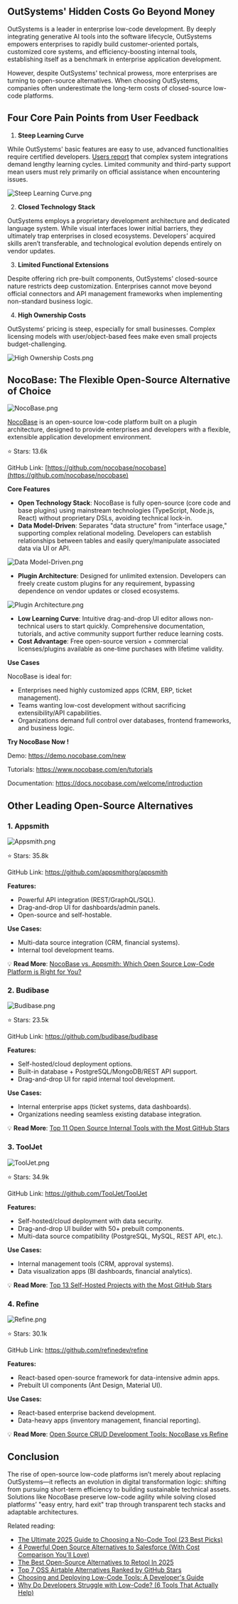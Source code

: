 ## OutSystems' Hidden Costs Go Beyond Money

OutSystems is a leader in enterprise low-code development. By deeply integrating generative AI tools into the software lifecycle, OutSystems empowers enterprises to rapidly build customer-oriented portals, customized core systems, and efficiency-boosting internal tools, establishing itself as a benchmark in enterprise application development.

However, despite OutSystems' technical prowess, more enterprises are turning to open-source alternatives. When choosing OutSystems, companies often underestimate the long-term costs of closed-source low-code platforms.

## **Four Core Pain Points from User Feedback**

1. **Steep Learning Curve**

While OutSystems' basic features are easy to use, advanced functionalities require certified developers. [Users report](https://www.gartner.com/reviews/market/multiexperience-development-platforms/vendor/outsystems/product/outsystems-platform) that complex system integrations demand lengthy learning cycles. Limited community and third-party support mean users must rely primarily on official assistance when encountering issues.

![Steep Learning Curve.png](https://static-docs.nocobase.com/39978b134819907f725e21ae335f5f61.png)

2. **Closed Technology Stack**

OutSystems employs a proprietary development architecture and dedicated language system. While visual interfaces lower initial barriers, they ultimately trap enterprises in closed ecosystems. Developers’ acquired skills aren’t transferable, and technological evolution depends entirely on vendor updates.

3. **Limited Functional Extensions**

Despite offering rich pre-built components, OutSystems' closed-source nature restricts deep customization. Enterprises cannot move beyond official connectors and API management frameworks when implementing non-standard business logic.

4. **High Ownership Costs**

OutSystems’ pricing is steep, especially for small businesses. Complex licensing models with user/object-based fees make even small projects budget-challenging.

![High Ownership Costs.png](https://static-docs.nocobase.com/5a04cd3c5bf0659729dc06458353a783.png)

## NocoBase: The Flexible Open-Source Alternative of Choice

![NocoBase.png](https://static-docs.nocobase.com/28a98c76dc908ccd49baded5cd0189bf.png)

[NocoBase](https://www.nocobase.com/) is an open-source low-code platform built on a plugin architecture, designed to provide enterprises and developers with a flexible, extensible application development environment.

⭐️ Stars: 13.6k

GitHub Link: [https://github.com/nocobase/nocobase](https://github.com/nocobase/nocobase)

**Core Features**

* **Open Technology Stack**: NocoBase is fully open-source (core code and base plugins) using mainstream technologies (TypeScript, Node.js, React) without proprietary DSLs, avoiding technical lock-in.
* **Data Model-Driven**: Separates "data structure" from "interface usage," supporting complex relational modeling. Developers can establish relationships between tables and easily query/manipulate associated data via UI or API.

![Data Model-Driven.png](https://static-docs.nocobase.com/02de350847ce90e4bbf27d1f46b4ff23.png)

* **Plugin Architecture**: Designed for unlimited extension. Developers can freely create custom plugins for any requirement, bypassing dependence on vendor updates or closed ecosystems.

![Plugin Architecture.png](https://static-docs.nocobase.com/3001fe0709846f71b63469fbc4c7a51c.png)

* **Low Learning Curve**: Intuitive drag-and-drop UI editor allows non-technical users to start quickly. Comprehensive documentation, tutorials, and active community support further reduce learning costs.
* **Cost Advantage**: Free open-source version + commercial licenses/plugins available as one-time purchases with lifetime validity.

**Use Cases**

NocoBase is ideal for:

* Enterprises need highly customized apps (CRM, ERP, ticket management).
* Teams wanting low-cost development without sacrificing extensibility/API capabilities.
* Organizations demand full control over databases, frontend frameworks, and business logic.

**Try NocoBase Now !**

Demo: https://demo.nocobase.com/new

Tutorials: https://www.nocobase.com/en/tutorials

Documentation: https://docs.nocobase.com/welcome/introduction

## **Other Leading Open-Source Alternatives**

### **1. Appsmith**

![Appsmith.png](https://static-docs.nocobase.com/60e751d070d0807b35665bfb80a3eff3.png)

⭐️ Stars: 35.8k

GitHub Link: https://github.com/appsmithorg/appsmith

**Features:**

* Powerful API integration (REST/GraphQL/SQL).
* Drag-and-drop UI for dashboards/admin panels.
* Open-source and self-hostable.

**Use Cases:**

* Multi-data source integration (CRM, financial systems).
* Internal tool development teams.

💡 **Read More**: [NocoBase vs. Appsmith: Which Open Source Low-Code Platform is Right for You?](https://www.nocobase.com/en/blog/nocobase-vs-appsmith)

### **2. Budibase**

![Budibase.png](https://static-docs.nocobase.com/c0e535dbfbfbe75b655e753dad876eae.png)

⭐️ Stars: 23.5k

GitHub Link: https://github.com/budibase/budibase

**Features:**

* Self-hosted/cloud deployment options.
* Built-in database + PostgreSQL/MongoDB/REST API support.
* Drag-and-drop UI for rapid internal tool development.

**Use Cases:**

* Internal enterprise apps (ticket systems, data dashboards).
* Organizations needing seamless existing database integration.

💡 **Read More**: [Top 11 Open Source Internal Tools with the Most GitHub Stars](https://www.nocobase.com/en/blog/open-source-internal-tools)

### **3. ToolJet**

![ToolJet.png](https://static-docs.nocobase.com/211df7a189124b0741f6faa6f057567e.png)

⭐️ Stars: 34.9k

GitHub Link: https://github.com/ToolJet/ToolJet

**Features:**

* Self-hosted/cloud deployment with data security.
* Drag-and-drop UI builder with 50+ prebuilt components.
* Multi-data source compatibility (PostgreSQL, MySQL, REST API, etc.).

**Use Cases:**

* Internal management tools (CRM, approval systems).
* Data visualization apps (BI dashboards, financial analytics).

💡 **Read More**: [Top 13 Self-Hosted Projects with the Most GitHub Stars](https://www.nocobase.com/en/blog/self-hsosted-projects-list)

### **4. Refine**

![Refine.png](https://static-docs.nocobase.com/4fcbb6a895c6eef34b1a7150944a1f99.png)

⭐️ Stars: 30.1k

GitHub Link: https://github.com/refinedev/refine

**Features:**

* React-based open-source framework for data-intensive admin apps.
* Prebuilt UI components (Ant Design, Material UI).

**Use Cases:**

* React-based enterprise backend development.
* Data-heavy apps (inventory management, financial reporting).

💡 **Read More**: [Open Source CRUD Development Tools: NocoBase vs Refine](https://www.nocobase.com/en/blog/nocobase-vs-refine)

## **Conclusion**

The rise of open-source low-code platforms isn’t merely about replacing OutSystems—it reflects an evolution in digital transformation logic: shifting from pursuing short-term efficiency to building sustainable technical assets. Solutions like NocoBase preserve low-code agility while solving closed platforms’ "easy entry, hard exit" trap through transparent tech stacks and adaptable architectures.

Related reading:

* [The Ultimate 2025 Guide to Choosing a No-Code Tool (23 Best Picks) ](https://www.nocobase.com/en/blog/how-to-choose-a-no-code-tool)
* [4 Powerful Open Source Alternatives to Salesforce (With Cost Comparison You’ll Love)](https://www.nocobase.com/en/blog/salesforce-open-source-crmalternative)
* [The Best Open-Source Alternatives to Retool In 2025](https://www.nocobase.com/en/blog/retool-open-source-alternatives)
* [Top 7 OSS Airtable Alternatives Ranked by GitHub Stars](https://www.nocobase.com/en/blog/open-source-airtable-alternatives)
* [Choosing and Deploying Low-Code Tools: A Developer's Guide](https://www.nocobase.com/en/blog/choosing-and-deploying-low-code-tools-a-developers-guide)
* [Why Do Developers Struggle with Low-Code? (6 Tools That Actually Help)](https://www.nocobase.com/en/blog/why-do-developers-struggle-with-low-code)
